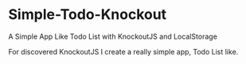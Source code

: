 Simple-Todo-Knockout
====================

A Simple App Like Todo List with KnockoutJS and LocalStorage

For discovered KnockoutJS I create a really simple app, Todo List like.
